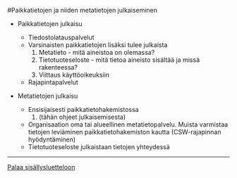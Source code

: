 #Paikkatietojen ja niiden metatietojen julkaiseminen

* Paikkatietojen julkaisu 
  - Tiedostolatauspalvelut
  - Varsinaisten paikkatietojen lisäksi tulee julkaista
    1. Metatieto - mitä aineistoa on olemassa?
    2. Tietotuoteseloste - mitä tietoa aineisto sisältää ja missä rakenteessa?
    3. Viittaus käyttöoikeuksiin
  - Rajapintapalvelut

* Metatietojen julkaisu
  - Ensisijaisesti paikkatietohakemistossa
    1. (tähän ohjeet julkaisemisesta)
  - Organisaation oma tai alueellinen metatietopalvelu. Muista varmistaa tietojen leviäminen paikkatietohakemiston kautta (CSW-rajapinnan hyödyntäminen)
  - Tietotuoteseloste julkaistaan tietojen yhteydessä

-----
[Palaa sisällysluetteloon](Sisällysluettelo.md)
